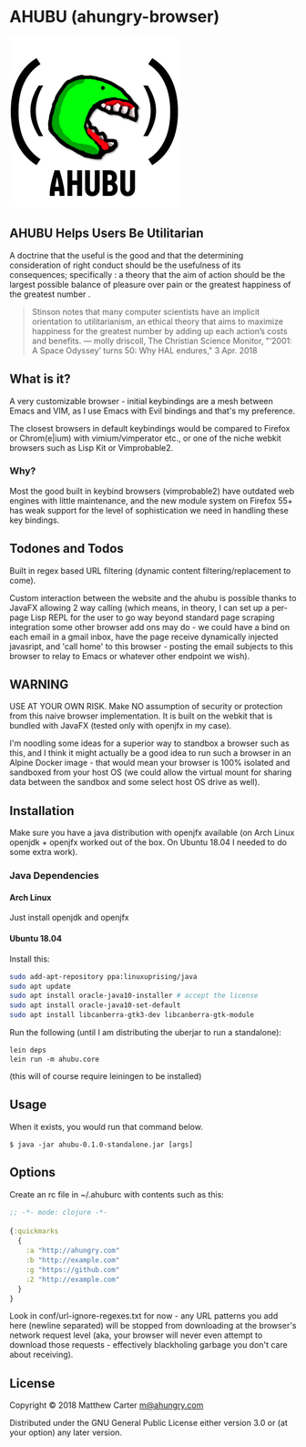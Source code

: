# AHUBU (ahungry-browser)

![ahubu](https://github.com/ahungry/ahubu/blob/master/ahubu.png)

## AHUBU Helps Users Be Utilitarian

A doctrine that the useful is the good and that the determining
consideration of right conduct should be the usefulness of its
consequences; specifically : a theory that the aim of action should be
the largest possible balance of pleasure over pain or the greatest
happiness of the greatest number .

> Stinson notes that many computer scientists have an implicit
> orientation to utilitarianism, an ethical theory that aims to maximize
> happiness for the greatest number by adding up each action’s costs and
> benefits.
> —
> molly driscoll, The Christian Science Monitor, "‘2001: A Space
> Odyssey’ turns 50: Why HAL endures," 3 Apr. 2018

## What is it?

A very customizable browser - initial keybindings are a mesh
between Emacs and VIM, as I use Emacs with Evil bindings and that's my
preference.

The closest browsers in default keybindings would be compared to
Firefox or Chrom(e|ium) with vimium/vimperator etc., or one of the
niche webkit browsers such as Lisp Kit or Vimprobable2.

### Why?

Most the good built in keybind browsers (vimprobable2) have outdated
web engines with little maintenance, and the new module system on
Firefox 55+ has weak support for the level of sophistication we need
in handling these key bindings.

## Todones and Todos

Built in regex based URL filtering (dynamic content
filtering/replacement to come).

Custom interaction between the website and the ahubu is
possible thanks to JavaFX allowing 2 way calling (which means, in
theory, I can set up a per-page Lisp REPL for the user to go way
beyond standard page scraping integration some other browser add ons
may do - we could have a bind on each email in a gmail inbox, have the
page receive dynamically injected javasript, and 'call home' to this
browser - posting the email subjects to this browser to relay to Emacs
or whatever other endpoint we wish).

## WARNING

USE AT YOUR OWN RISK.  Make NO assumption of security or protection
from this naive browser implementation.  It is built on the webkit
that is bundled with JavaFX (tested only with openjfx in my case).

I'm noodling some ideas for a superior way to standbox a browser such
as this, and I think it might actually be a good idea to run such a
browser in an Alpine Docker image - that would mean your browser is
100% isolated and sandboxed from your host OS (we could allow the
virtual mount for sharing data between the sandbox and some select
host OS drive as well).

## Installation

Make sure you have a java distribution with openjfx available (on Arch
Linux openjdk + openjfx worked out of the box.  On Ubuntu 18.04 I
needed to do some extra work).

### Java Dependencies

#### Arch Linux

Just install openjdk and openjfx

#### Ubuntu 18.04

Install this:

```sh
sudo add-apt-repository ppa:linuxuprising/java
sudo apt update
sudo apt install oracle-java10-installer # accept the license
sudo apt install oracle-java10-set-default
sudo apt install libcanberra-gtk3-dev libcanberra-gtk-module
```

Run the following (until I am distributing the uberjar to run a standalone):

```
lein deps
lein run -m ahubu.core
```

(this will of course require leiningen to be installed)

## Usage

When it exists, you would run that command below.

    $ java -jar ahubu-0.1.0-standalone.jar [args]

## Options

Create an rc file in ~/.ahuburc with contents such as this:

```clojure
;; -*- mode: clojure -*-

{:quickmarks
  {
    :a "http://ahungry.com"
    :b "http://example.com"
    :g "https://github.com"
    :2 "http://example.com"
  }
}
```

Look in conf/url-ignore-regexes.txt for now - any URL patterns you add
here (newline separated) will be stopped from downloading at the
browser's network request level (aka, your browser will never even
attempt to download those requests - effectively blackholing garbage
you don't care about receiving).

## License

Copyright © 2018 Matthew Carter <m@ahungry.com>

Distributed under the GNU General Public License either version 3.0 or (at
your option) any later version.
